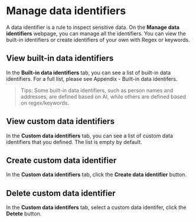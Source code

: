 # Manage data identifiers 
A data identifier is a rule to inspect sensitive data. On the **Manage data identifiers** webpage, you can manage all the identifiers. You can view the built-in identifiers or create identifiers of your own with Regex or keywords.

## View built-in data identifiers
In the **Built-in data identifiers** tab, you can see a list of built-in data identifiers. For a full list, please see Appendix - Built-in data identifers.

> Tips: Some built-in data identifiers, such as person names and addresses, are defined based on AI, while others are defined based on regex/keywords.

## View custom data identifiers
In the **Custom data identifiers** tab, you can see a list of custom data identifiers that you defined. The list is empty by default.

## Create custom data identifier
In the **Custom data identifiers** tab, click the **Create data identifier** button. 

## Delete custom data identifier
In the **Custom data identifers** tab, select a custom data identifer, click the **Detete** button.